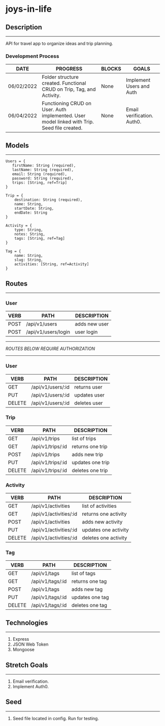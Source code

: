# joys-in-life

## Description
***

API for travel app to organize ideas and trip planning.

### Development Process
   DATE 		 | 		  PROGRESS     |     BLOCKS 		 |  	 GOALS     |
------------ | ----------------- | --------------- | ------------- |
06/02/2022 | Folder structure created. Functional CRUD on Trip, Tag, and Activity. | None | Implement Users and Auth |
06/04/2022 | Functioning CRUD on User. Auth implemented. User model linked with Trip. Seed file created. | None | Email verification. Auth0. |

## Models
***

```
Users = {
   firstName: String (required),
   lastName: String (required),
   email: String (required),
   password: String (required),
   trips: [String, ref=Trip]
}

Trip = {
    destination: String (required),
    name: String,
    startDate: String,
    endDate: String
}

Activity = {
    type: String,
    notes: String,
    tags: [String, ref=Tag]
}

Tag = {
    name: String,
    slug: String,
    activities: [String, ref=Activity]
}
```

## Routes
***

### User
   VERB 		 | 		  PATH 		 |  	 DESCRIPTION
------------ | ------------- | -------------------
POST | /api/v1/users | adds new user |
POST | /api/v1/users/login | user login |

***
*ROUTES BELOW REQUIRE AUTHORIZATION*
***

### User
   VERB 		 | 		  PATH 		 |  	 DESCRIPTION
------------ | ------------- | -------------------
GET | /api/v1/users/:id | returns user|
PUT | /api/v1/users/:id | updates user |
DELETE | /api/v1/users/:id | deletes user |

### Trip
   VERB 		 | 		  PATH 		 |  	 DESCRIPTION
------------ | ------------- | -------------------
GET | /api/v1/trips | list of trips |
GET | /api/v1/trips/:id | returns one trip |
POST | /api/v1/trips | adds new trip |
PUT | /api/v1/trips/:id | updates one trip |
DELETE | /api/v1/trips/:id | deletes one trip |

### Activity
   VERB 		 | 		  PATH 		 |  	 DESCRIPTION
------------ | ------------- | -------------------
GET | /api/v1/activities | list of activities |
GET | /api/v1/activities/:id | returns one activity |
POST | /api/v1/activities | adds new activity |
PUT | /api/v1/activities/:id | updates one activity |
DELETE | /api/v1/activities/:id | deletes one activity |

### Tag
   VERB 		 | 		  PATH 		 |  	 DESCRIPTION
------------ | ------------- | -------------------
GET | /api/v1/tags | list of tags |
GET | /api/v1/tags/:id | returns one tag |
POST | /api/v1/tags | adds new tag |
PUT | /api/v1/tags/:id | updates one tag |
DELETE | /api/v1/tags/:id | deletes one tag |

## Technologies
***
1. Express
2. JSON Web Token
3. Mongoose

## Stretch Goals
***
1. Email verification.
2. Implement Auth0.

## Seed
***
1. Seed file located in config. Run for testing.
 